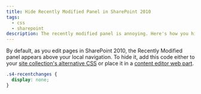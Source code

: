 ```yaml
---
title: Hide Recently Modified Panel in SharePoint 2010
tags:
  - css
  - sharepoint
description: The recently modified panel is annoying. Here's how you hide it.
---
```


By default, as you edit pages in SharePoint 2010, the Recently Modified panel appears above your local navigation. To hide it, add this code either to your [site collection's alternative CSS](/add-custom-css-to-sharepoint-2010-without-master-page.html) or place it in a [content editor web part](/edit-files-efficiently-in-sharepoint.html).

```css
.s4-recentchanges {
  display: none;
}
```
